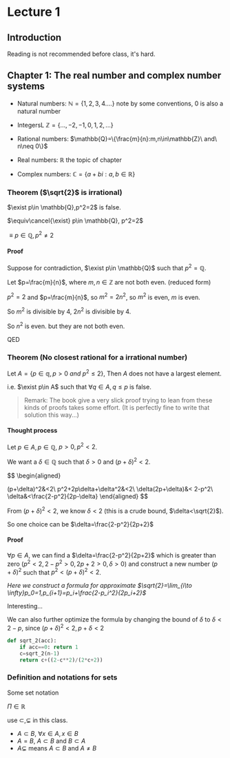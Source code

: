# Lecture 1

## Introduction

Reading is not recommended before class, it's hard.

## Chapter 1: The real number and complex number systems

* Natural numbers: $\mathbb{N}=\{1,2,3,4....\}$ note by some conventions, $0$ is also a natural number

* IntegersL $\mathbb{Z}=\{...,-2,-1,0,1,2,...\}$

* Rational numbers: $\mathbb{Q}=\{\frac{m}{n}:m,n\in\mathbb{Z}\ and\ n\neq 0\}$

* Real numbers: $\mathbb{R}$ the topic of chapter

* Complex numbers: $\mathbb{C}=\{a+bi:a,b\in \mathbb{R}\}$

### Theorem ($\sqrt{2}$ is irrational)

$\exist p\in \mathbb{Q},p^2=2$ is false.

$\equiv\cancel{\exist} p\in \mathbb{Q}, p^2=2$

$\equiv p\in \mathbb{Q},p^2\neq 2$

#### Proof

Suppose for contradiction, $\exist p\in \mathbb{Q}$ such that $p^2=\mathbb{Q}$.

Let $p=\frac{m}{n}$, where $m,n \in \mathbb{Z}$ are not both even. (reduced form)

$p^2=2$ and $p=\frac{m}{n}$, so $m^2=2n^2$, so $m^2$ is even, $m$ is even.

So $m^2$ is divisible by 4, $2n^2$ is divisible by 4.

So $n^2$ is even. but they are not both even.

QED

### Theorem (No closest rational for a irrational number)

Let $A=\{p\in \mathbb{q}, p>0\ and\ p^2\leq 2\}$, Then $A$ does not have a largest element.

i.e. $\exist p\in A$ such that $\forall q\in A, q\leq p$ is false.

> Remark: The book give a very slick proof trying to lean from these kinds of proofs takes some effort. (It is perfectly fine to write that solution this way...)

#### Thought process

Let $p\in A,p\in \mathbb{Q}$, $p>0, p^2<2$.

We want a $\delta\in\mathbb{Q}$ such that $\delta>0$ and $(p+\delta)^2<2$.

$$
\begin{aligned}
    
(p+\delta)^2&<2\\
p^2+2p\delta+\delta^2&<2\\
\delta(2p+\delta)&< 2-p^2\\
\delta&<\frac{2-p^2}{2p-\delta}
\end{aligned}
$$

From $(p+\delta)^2<2$, we know $\delta<2$ (this is a crude bound, $\delta<\sqrt{2}$).

So one choice can be $\delta=\frac{2-p^2}{2p+2}$

#### Proof

$\forall p\in A$, we can find a $\delta=\frac{2-p^2}{2p+2}$ which is greater than zero ($p^2<2,2-p^2>0,2p+2>0,\delta>0$) and construct a new number $(p+\delta)^2$ such that $p^2<(p+\delta)^2<2$.

_Here we construct a formula for approximate $\sqrt{2}=\lim_{i\to \infty}p_0=1,p_{i+1}=p_i+\frac{2-p_i^2}{2p_i+2}$_

Interesting...

We can also further optimize the formula by changing the bound of $\delta$ to $\delta< 2-p$, since $(p+\delta)^2<2,p+\delta<2$

```python
def sqrt_2(acc):
    if acc==0: return 1
    c=sqrt_2(n-1)
    return c+((2-c**2)/(2*c+2))
```

### Definition and notations for sets

Some set notation

$\Pi\in \mathbb{R}$

use $\subset,\subsetneq$ in this class.

* $A\subset B$, $\forall x\in A, x\in B$
* $A=B$, $A\subset B$ and $B\subset A$
* $A\subsetneq$ means $A\subset B$ and $A\neq B$

